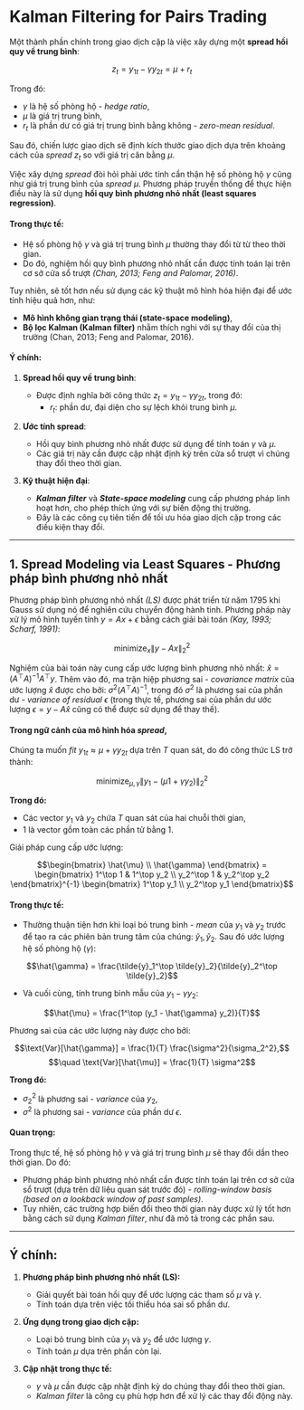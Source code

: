 # Kalman Filtering for Pairs Trading
Một thành phần chính trong giao dịch cặp là việc xây dựng một **spread hồi quy về trung bình**:

$$z_t = y_{1t} - \gamma y_{2t} = \mu + r_t$$

Trong đó:
- $\gamma$ là hệ số phòng hộ - *hedge ratio*,
- $\mu$ là giá trị trung bình,
- $r_t$ là phần dư có giá trị trung bình bằng không - *zero-mean residual*.

Sau đó, chiến lược giao dịch sẽ định kích thước giao dịch dựa trên khoảng cách của *spread* $z_t$ so với giá trị cân bằng $\mu$.

Việc xây dựng *spread* đòi hỏi phải ước tính cẩn thận hệ số phòng hộ $\gamma$ cũng như giá trị trung bình của *spread* $\mu$. Phương pháp truyền thống để thực hiện điều này là sử dụng **hồi quy bình phương nhỏ nhất (least squares regression)**.

#### Trong thực tế:
- Hệ số phòng hộ $\gamma$ và giá trị trung bình $\mu$ thường thay đổi từ từ theo thời gian.
- Do đó, nghiệm hồi quy bình phương nhỏ nhất cần được tính toán lại trên cơ sở cửa sổ trượt *(Chan, 2013; Feng and Palomar, 2016)*.

Tuy nhiên, sẽ tốt hơn nếu sử dụng các kỹ thuật mô hình hóa hiện đại để ước tính hiệu quả hơn, như:
- **Mô hình không gian trạng thái (state-space modeling)**,
- **Bộ lọc Kalman (Kalman filter)** nhằm thích nghi với sự thay đổi của thị trường (Chan, 2013; Feng and Palomar, 2016).

#### Ý chính:
1. **Spread hồi quy về trung bình**:
   - Được định nghĩa bởi công thức $z_t = y_{1t} - \gamma y_{2t}$, trong đó:
     - $r_t$: phần dư, đại diện cho sự lệch khỏi trung bình $\mu$.

2. **Ước tính spread**:
   - Hồi quy bình phương nhỏ nhất được sử dụng để tính toán $\gamma$ và $\mu$.
   - Các giá trị này cần được cập nhật định kỳ trên cửa sổ trượt vì chúng thay đổi theo thời gian.

3. **Kỹ thuật hiện đại**:
   - ***Kalman filter*** và ***State-space modeling*** cung cấp phương pháp linh hoạt hơn, cho phép thích ứng với sự biến động thị trường.
   - Đây là các công cụ tiên tiến để tối ưu hóa giao dịch cặp trong các điều kiện thay đổi.

---

## 1. Spread Modeling via Least Squares - Phương pháp bình phương nhỏ nhất
Phương pháp bình phương nhỏ nhất *(LS)* được phát triển từ năm 1795 khi Gauss sử dụng nó để nghiên cứu chuyển động hành tinh. Phương pháp này xử lý mô hình tuyến tính $y = Ax + \epsilon$ bằng cách giải bài toán *(Kay, 1993; Scharf, 1991)*:

$$\text{minimize}_x \| y - Ax \|_2^2$$

Nghiệm của bài toán này cung cấp ước lượng bình phương nhỏ nhất: $\hat{x} = (A^\top A)^{-1}A^\top y$. Thêm vào đó, ma trận hiệp phương sai - *covariance matrix* của ước lượng $\hat{x}$ được cho bởi: $\sigma^2 (A^\top A)^{-1}$, trong đó $\sigma^2$ là phương sai của phần dư - *variance of residual* $\epsilon$ (trong thực tế, phương sai của phần dư ước lượng $\epsilon = y - A\hat{x}$ cũng có thể được sử dụng để thay thế).

#### Trong ngữ cảnh của mô hình hóa *spread*, 
Chúng ta muốn *fit* $y_{1t} \approx \mu + \gamma y_{2t}$ dựa trên $T$ quan sát, do đó công thức LS trở thành:

$$\text{minimize}_{\mu, \gamma} \| y_1 - (\mu 1 + \gamma y_2) \|_2^2$$

**Trong đó:**
- Các vector $y_1$ và $y_2$ chứa $T$ quan sát của hai chuỗi thời gian,
- $1$ là vector gồm toàn các phần tử bằng 1.

Giải pháp cung cấp ước lượng:

```math
\begin{bmatrix}
\hat{\mu} \\
\hat{\gamma}
\end{bmatrix}
=
\begin{bmatrix}
1^\top 1 & 1^\top y_2 \\
y_2^\top 1 & y_2^\top y_2
\end{bmatrix}^{-1}
\begin{bmatrix}
1^\top y_1 \\
y_2^\top y_1
\end{bmatrix}
```
#### Trong thực tế:
- Thường thuận tiện hơn khi loại bỏ trung bình - *mean* của $y_1$ và $y_2$ trước để tạo ra các phiên bản trung tâm của chúng: $\tilde{y}_1, \tilde{y}_2$. Sau đó ước lượng hệ số phòng hộ ($\gamma$):

$$\hat{\gamma} = \frac{\tilde{y}_1^\top \tilde{y}_2}{\tilde{y}_2^\top \tilde{y}_2}$$

- Và cuối cùng, tính trung bình mẫu của $y_1 - \gamma y_2$:

$$\hat{\mu} = \frac{1^\top (y_1 - \hat{\gamma} y_2)}{T}$$

Phương sai của các ước lượng này được cho bởi:

$$\text{Var}[\hat{\gamma}] = \frac{1}{T} \frac{\sigma^2}{\sigma_2^2},$$
$$\quad \text{Var}[\hat{\mu}] = \frac{1}{T} \sigma^2$$

**Trong đó:**
- $\sigma_2^2$ là phương sai - *variance* của $y_2$,
- $\sigma^2$ là phương sai - *variance* của phần dư $\epsilon$.

#### Quan trọng:
Trong thực tế, hệ số phòng hộ $\gamma$ và giá trị trung bình $\mu$ sẽ thay đổi dần theo thời gian. Do đó:
  - Phương pháp bình phương nhỏ nhất cần được tính toán lại trên cơ sở cửa sổ trượt (dựa trên dữ liệu quan sát trước đó) - *rolling-window basis (based on a lookback window of past samples)*.
  - Tuy nhiên, các trường hợp biến đổi theo thời gian này được xử lý tốt hơn bằng cách sử dụng *Kalman filter*, như đã mô tả trong các phần sau.

---

## Ý chính:
1. **Phương pháp bình phương nhỏ nhất (LS):**
   - Giải quyết bài toán hồi quy để ước lượng các tham số $\mu$ và $\gamma$.
   - Tính toán dựa trên việc tối thiểu hóa sai số phần dư.

2. **Ứng dụng trong giao dịch cặp:**
   - Loại bỏ trung bình của $y_1$ và $y_2$ để ước lượng $\gamma$.
   - Tính toán $\mu$ dựa trên phần còn lại.

3. **Cập nhật trong thực tế:**
   - $\gamma$ và $\mu$ cần được cập nhật định kỳ do chúng thay đổi theo thời gian.
   - *Kalman filter* là công cụ phù hợp hơn để xử lý các thay đổi động này.